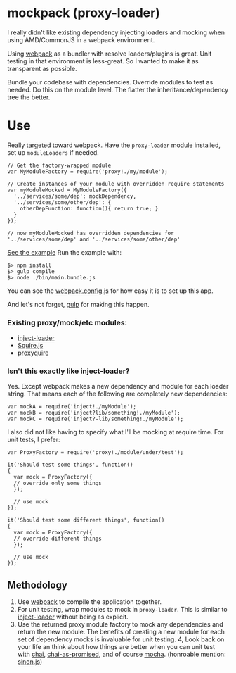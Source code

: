 # mockpack (proxy-loader)
I really didn't like existing dependency injecting loaders and mocking when using AMD/CommonJS in a webpack environment.

Using [webpack](//webpack.github.io) as a bundler with resolve loaders/plugins is great. Unit testing in that environment is less-great. So I wanted to make it as transparent as possible.

Bundle your codebase with dependencies. Override modules to test as needed. Do this on the module level. The flatter the inheritance/dependency tree the better.

# Use
Really targeted toward webpack. Have the `proxy-loader` module installed, set up `moduleLoaders` if needed.
```
// Get the factory-wrapped module
var MyModuleFactory = require('proxy!./my/module');

// Create instances of your module with overridden require statements
var myModuleMocked = MyModuleFactory({
  '../services/some/dep': mockDependency,
  '../services/some/other/dep': {
    otherDepFunction: function(){ return true; }
  }
});

// now myModuleMocked has overridden dependencies for '../services/some/dep' and '../services/some/other/dep'
```

[See the example](/example/entry.js)
Run the example with:
```
$> npm install
$> gulp compile
$> node ./bin/main.bundle.js
```

You can see the [webpack.config.js](/webpack.config.js) for how easy it is to set up this app.

And let's not forget, [gulp](/gulpfile.js#L47) for making this happen.

### Existing proxy/mock/etc modules:
* [inject-loader](https://github.com/plasticine/inject-loader)
* [Squire.js](https://github.com/iammerrick/Squire.js/)
* [proxyquire](https://github.com/thlorenz/proxyquire)

### Isn't this exactly like inject-loader?
Yes. Except webpack makes a new dependency and module for each loader string. That means each of the following are completely new dependencies:
```
var mockA = require('inject!./myModule');
var mockB = require('inject?lib/something!./myModule');
var mockC = require('inject?-lib/something!./myModule');
```

I also did not like having to specify what I'll be mocking at require time. For unit tests, I prefer:
```
var ProxyFactory = require('proxy!./module/under/test');

it('Should test some things', function()
{
  var mock = ProxyFactory({
  // override only some things
  });
  
  // use mock
});

it('Should test some different things', function()
{
  var mock = ProxyFactory({
  // override different things
  });
  
  // use mock
});
```

## Methodology
1. Use [webpack](//webpack.github.io) to compile the application together.
2. For unit testing, wrap modules to mock in `proxy-loader`. This is similar to [inject-loader](https://github.com/plasticine/inject-loader) without being as explicit.
3. Use the returned proxy module factory to mock any dependencies and return the new module. The benefits of creating a new module for each set of dependency mocks is invaluable for unit testing.
4, Look back on your life an think about how things are better when you can unit test with [chai](http://chaijs.com/), [chai-as-promised](https://github.com/domenic/chai-as-promised/), and of course [mocha](http://mochajs.org/). (honroable mention: [sinon.js](http://sinonjs.org/))

